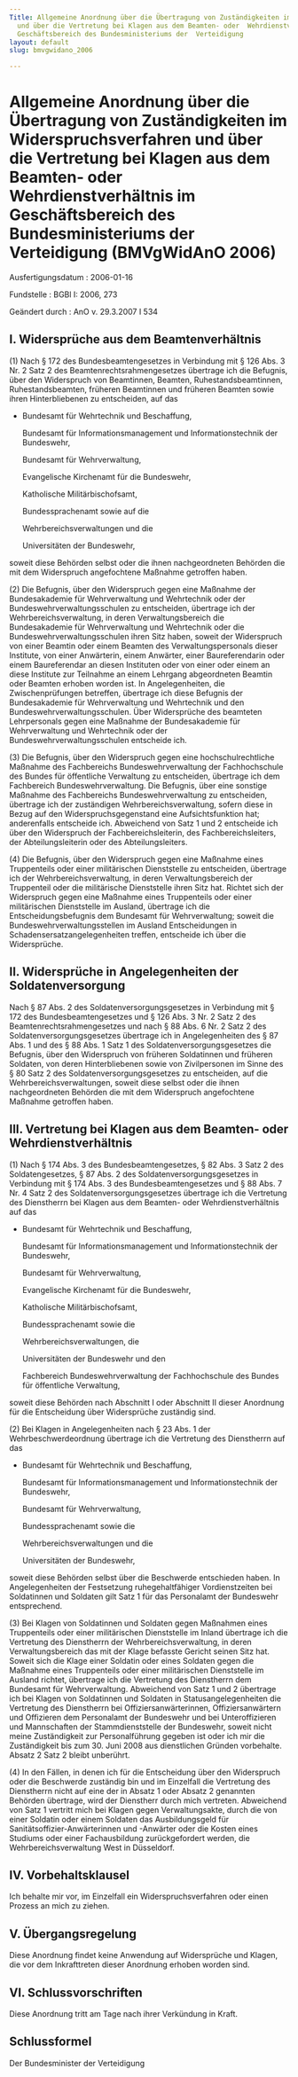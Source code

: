 ```yaml
---
Title: Allgemeine Anordnung über die Übertragung von Zuständigkeiten im  Widerspruchsverfahren
  und über die Vertretung bei Klagen aus dem Beamten- oder  Wehrdienstverhältnis im
  Geschäftsbereich des Bundesministeriums der  Verteidigung
layout: default
slug: bmvgwidano_2006

---
```


# Allgemeine Anordnung über die Übertragung von Zuständigkeiten im  Widerspruchsverfahren und über die Vertretung bei Klagen aus dem Beamten- oder  Wehrdienstverhältnis im Geschäftsbereich des Bundesministeriums der  Verteidigung (BMVgWidAnO 2006)

Ausfertigungsdatum
:   2006-01-16

Fundstelle
:   BGBl I: 2006, 273

Geändert durch
:   AnO v. 29.3.2007 I 534


## I. Widersprüche aus dem Beamtenverhältnis

(1) Nach § 172 des Bundesbeamtengesetzes in Verbindung mit § 126 Abs.
3 Nr. 2 Satz 2 des Beamtenrechtsrahmengesetzes übertrage ich die
Befugnis, über den Widerspruch von Beamtinnen, Beamten,
Ruhestandsbeamtinnen, Ruhestandsbeamten, früheren Beamtinnen und
früheren Beamten sowie ihren Hinterbliebenen zu entscheiden, auf das

*   Bundesamt für Wehrtechnik und Beschaffung,

    Bundesamt für Informationsmanagement und Informationstechnik der
    Bundeswehr,

    Bundesamt für Wehrverwaltung,

    Evangelische Kirchenamt für die Bundeswehr,

    Katholische Militärbischofsamt,

    Bundessprachenamt sowie auf die

    Wehrbereichsverwaltungen und die

    Universitäten der Bundeswehr,



soweit diese Behörden selbst oder die ihnen nachgeordneten Behörden
die mit dem Widerspruch angefochtene Maßnahme getroffen haben.

(2) Die Befugnis, über den Widerspruch gegen eine Maßnahme der
Bundesakademie für Wehrverwaltung und Wehrtechnik oder der
Bundeswehrverwaltungsschulen zu entscheiden, übertrage ich der
Wehrbereichsverwaltung, in deren Verwaltungsbereich die Bundesakademie
für Wehrverwaltung und Wehrtechnik oder die
Bundeswehrverwaltungsschulen ihren Sitz haben, soweit der Widerspruch
von einer Beamtin oder einem Beamten des Verwaltungspersonals dieser
Institute, von einer Anwärterin, einem Anwärter, einer Baureferendarin
oder einem Baureferendar an diesen Instituten oder von einer oder
einem an diese Institute zur Teilnahme an einem Lehrgang abgeordneten
Beamtin oder Beamten erhoben worden ist.
In Angelegenheiten, die Zwischenprüfungen betreffen, übertrage ich
diese Befugnis der Bundesakademie für Wehrverwaltung und Wehrtechnik
und den Bundeswehrverwaltungsschulen.
Über Widersprüche des beamteten Lehrpersonals gegen eine Maßnahme der
Bundesakademie für Wehrverwaltung und Wehrtechnik oder der
Bundeswehrverwaltungsschulen entscheide ich.

(3) Die Befugnis, über den Widerspruch gegen eine hochschulrechtliche
Maßnahme des Fachbereichs Bundeswehrverwaltung der Fachhochschule des
Bundes für öffentliche Verwaltung zu entscheiden, übertrage ich dem
Fachbereich Bundeswehrverwaltung.
Die Befugnis, über eine sonstige Maßnahme des Fachbereichs
Bundeswehrverwaltung zu entscheiden, übertrage ich der zuständigen
Wehrbereichsverwaltung, sofern diese in Bezug auf den
Widerspruchsgegenstand eine Aufsichtsfunktion hat; anderenfalls
entscheide ich.
Abweichend von Satz 1 und 2 entscheide ich über den Widerspruch der
Fachbereichsleiterin, des Fachbereichsleiters, der Abteilungsleiterin
oder des Abteilungsleiters.

(4) Die Befugnis, über den Widerspruch gegen eine Maßnahme eines
Truppenteils oder einer militärischen Dienststelle zu entscheiden,
übertrage ich der Wehrbereichsverwaltung, in deren Verwaltungsbereich
der Truppenteil oder die militärische Dienststelle ihren Sitz hat.
Richtet sich der Widerspruch gegen eine Maßnahme eines Truppenteils
oder einer militärischen Dienststelle im Ausland, übertrage ich die
Entscheidungsbefugnis dem Bundesamt für Wehrverwaltung; soweit die
Bundeswehrverwaltungsstellen im Ausland Entscheidungen in
Schadensersatzangelegenheiten treffen, entscheide ich über die
Widersprüche.


## II. Widersprüche in Angelegenheiten der Soldatenversorgung

Nach § 87 Abs. 2 des Soldatenversorgungsgesetzes in Verbindung mit §
172 des Bundesbeamtengesetzes und § 126 Abs. 3 Nr. 2 Satz 2 des
Beamtenrechtsrahmengesetzes und nach § 88 Abs. 6 Nr. 2 Satz 2 des
Soldatenversorgungsgesetzes übertrage ich in Angelegenheiten des § 87
Abs. 1 und des § 88 Abs. 1 Satz 1 des Soldatenversorgungsgesetzes die
Befugnis, über den Widerspruch von früheren Soldatinnen und früheren
Soldaten, von deren Hinterbliebenen sowie von Zivilpersonen im Sinne
des § 80 Satz 2 des Soldatenversorgungsgesetzes zu entscheiden, auf
die Wehrbereichsverwaltungen, soweit diese selbst oder die ihnen
nachgeordneten Behörden die mit dem Widerspruch angefochtene Maßnahme
getroffen haben.


## III. Vertretung bei Klagen aus dem Beamten- oder Wehrdienstverhältnis

(1) Nach § 174 Abs. 3 des Bundesbeamtengesetzes, § 82 Abs. 3 Satz 2
des Soldatengesetzes, § 87 Abs. 2 des Soldatenversorgungsgesetzes in
Verbindung mit § 174 Abs. 3 des Bundesbeamtengesetzes und § 88 Abs. 7
Nr. 4 Satz 2 des Soldatenversorgungsgesetzes übertrage ich die
Vertretung des Dienstherrn bei Klagen aus dem Beamten- oder
Wehrdienstverhältnis auf das

*   Bundesamt für Wehrtechnik und Beschaffung,

    Bundesamt für Informationsmanagement und Informationstechnik der
    Bundeswehr,

    Bundesamt für Wehrverwaltung,

    Evangelische Kirchenamt für die Bundeswehr,

    Katholische Militärbischofsamt,

    Bundessprachenamt sowie die

    Wehrbereichsverwaltungen, die

    Universitäten der Bundeswehr und den

    Fachbereich Bundeswehrverwaltung der Fachhochschule des Bundes für
    öffentliche Verwaltung,



soweit diese Behörden nach Abschnitt I oder Abschnitt II dieser
Anordnung für die Entscheidung über Widersprüche zuständig sind.

(2) Bei Klagen in Angelegenheiten nach § 23 Abs. 1 der
Wehrbeschwerdeordnung übertrage ich die Vertretung des Dienstherrn auf
das

*   Bundesamt für Wehrtechnik und Beschaffung,

    Bundesamt für Informationsmanagement und Informationstechnik der
    Bundeswehr,

    Bundesamt für Wehrverwaltung,

    Bundessprachenamt sowie die

    Wehrbereichsverwaltungen und die

    Universitäten der Bundeswehr,



soweit diese Behörden selbst über die Beschwerde entschieden haben. In
Angelegenheiten der Festsetzung ruhegehaltfähiger Vordienstzeiten bei
Soldatinnen und Soldaten gilt Satz 1 für das Personalamt der
Bundeswehr entsprechend.

(3) Bei Klagen von Soldatinnen und Soldaten gegen Maßnahmen eines
Truppenteils oder einer militärischen Dienststelle im Inland übertrage
ich die Vertretung des Dienstherrn der Wehrbereichsverwaltung, in
deren Verwaltungsbereich das mit der Klage befasste Gericht seinen
Sitz hat. Soweit sich die Klage einer Soldatin oder eines Soldaten
gegen die Maßnahme eines Truppenteils oder einer militärischen
Dienststelle im Ausland richtet, übertrage ich die Vertretung des
Dienstherrn dem Bundesamt für Wehrverwaltung. Abweichend von Satz 1
und 2 übertrage ich bei Klagen von Soldatinnen und Soldaten in
Statusangelegenheiten die Vertretung des Dienstherrn bei
Offiziersanwärterinnen, Offiziersanwärtern und Offizieren dem
Personalamt der Bundeswehr und bei Unteroffizieren und Mannschaften
der Stammdienststelle der Bundeswehr, soweit nicht meine Zuständigkeit
zur Personalführung gegeben ist oder ich mir die Zuständigkeit bis zum
30\. Juni 2008 aus dienstlichen Gründen vorbehalte. Absatz 2 Satz 2
bleibt unberührt.

(4) In den Fällen, in denen ich für die Entscheidung über den
Widerspruch oder die Beschwerde zuständig bin und im Einzelfall die
Vertretung des Dienstherrn nicht auf eine der in Absatz 1 oder Absatz
2 genannten Behörden übertrage, wird der Dienstherr durch mich
vertreten. Abweichend von Satz 1 vertritt mich bei Klagen gegen
Verwaltungsakte, durch die von einer Soldatin oder einem Soldaten das
Ausbildungsgeld für Sanitätsoffizier-Anwärterinnen und -Anwärter oder
die Kosten eines Studiums oder einer Fachausbildung zurückgefordert
werden, die Wehrbereichsverwaltung West in Düsseldorf.


## IV. Vorbehaltsklausel

Ich behalte mir vor, im Einzelfall ein Widerspruchsverfahren oder
einen Prozess an mich zu ziehen.


## V. Übergangsregelung

Diese Anordnung findet keine Anwendung auf Widersprüche und Klagen,
die vor dem Inkrafttreten dieser Anordnung erhoben worden sind.


## VI. Schlussvorschriften

Diese Anordnung tritt am Tage nach ihrer Verkündung in Kraft.


## Schlussformel

Der Bundesminister der Verteidigung


